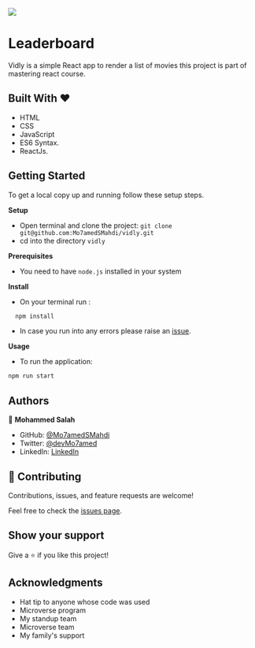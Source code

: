 ![](https://img.shields.io/badge/Microverse-blueviolet)

# Leaderboard

Vidly is a simple React app to render a list of movies this project is part of mastering react course.

## Built With &hearts;

- HTML
- CSS
- JavaScript
- ES6 Syntax.
- ReactJs.

## Getting Started

To get a local copy up and running follow these setup steps.

**Setup**

- Open terminal and clone the project: `git clone git@github.com:Mo7amedSMahdi/vidly.git`
- cd into the directory `vidly`

**Prerequisites**

- You need to have `node.js` installed in your system

**Install**

- On your terminal run :

```sh
  npm install
```

- In case you run into any errors please raise an [issue](https://github.com/Mo7amedSMahdi/vidly/issues).

**Usage**

- To run the application:

```sh
npm run start

```

## Authors

👤 **Mohammed Salah**

- GitHub: [@Mo7amedSMahdi](https://github.com/Mo7amedSMahdi)
- Twitter: [@devMo7amed](https://twitter.com/devMo7amed)
- LinkedIn: [LinkedIn](https://www.linkedin.com/in/mohammed-mahdi-b20340162/)

## 🤝 Contributing

Contributions, issues, and feature requests are welcome!

Feel free to check the [issues page](../../issues/).

## Show your support

Give a ⭐️ if you like this project!

## Acknowledgments

- Hat tip to anyone whose code was used
- Microverse program
- My standup team
- Microverse team
- My family's support

